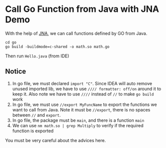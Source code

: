 Call Go Function from Java with JNA Demo
========================================

With the help of [JNA](https://github.com/java-native-access/jna), we can call functions defined by GO from Java.

```
cd go
go build -buildmode=c-shared -o math.so math.go
```

Then run `Hello.java` (from IDE)

Notice
-----
1. In go file, we must declared `import "C"`. Since IDEA will auto remove unused imported lib, we have to use `//// formatter: off/on` around it to keep it. Also note we have to use `////` instead of `//` to make `go build` work
2. In go file, we must use `//export MyFuncName` to export the functions we want to call from Java. Note it must be `//export`, there is no spaces between `//` and `export`.
3. In go file, the package must be `main`, and there is a function `main`
4. We can use `nm math.so | grep Multiply` to verify if the required function is exported

You must be very careful about the advices here.
